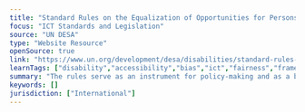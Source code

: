 ```yaml
---
title: "Standard Rules on the Equalization of Opportunities for Persons with Disabilities"
focus: "ICT Standards and Legislation"
source: "UN DESA"
type: "Website Resource"
openSource: true
link: "https://www.un.org/development/desa/disabilities/standard-rules-on-the-equalization-of-opportunities-for-persons-with-disabilities.html"
learnTags: ["disability","accessibility","bias","ict","fairness","framework","regulation"]
summary: "The rules serve as an instrument for policy-making and as a basis for technical and economic cooperation."
keywords: []
jurisdiction: ["International"]
---
```

